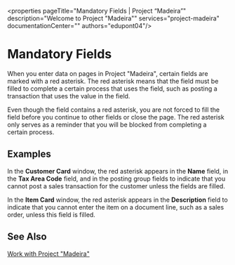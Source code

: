 <properties
	pageTitle="Mandatory Fields | Project “Madeira”"
        description="Welcome to Project "Madeira"" 
        services="project-madeira" 
        documentationCenter=""
        authors="edupont04"/>
<tags
    ms.service="project-madeira"
    ms.topic="article"
    ms.devlang="na"
    ms.tgt_pltfrm="na"
    ms.workload="na"
    ms.date="05/12/2016"
    ms.author="europe\edupont" />
    
# Mandatory Fields
When you enter data on pages in Project "Madeira", certain fields are marked with a red asterisk. The red asterisk means that the field must be filled to complete a certain process that uses the field, such as posting a transaction that uses the value in the field. 

Even though the field contains a red asterisk, you are not forced to fill the field before you continue to other fields or close the page. The red asterisk only serves as a reminder that you will be blocked from completing a certain process. 

## Examples 
In the **Customer Card** window, the red asterisk appears in the **Name** field, in the **Tax Area Code** field, and in the posting group fields to indicate that you cannot post a sales transaction for the customer unless the fields are filled.

In the **Item Card** window, the red asterisk appears in the **Description** field to indicate that you cannot enter the item on a document line, such as a sales order, unless this field is filled.

## See Also
[Work with Project "Madeira"](ui-work-product.md) 

